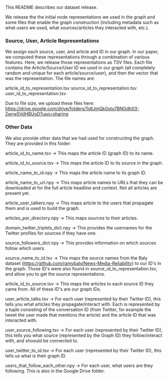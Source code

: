 This README describes our dataset release. 

We release the the initial node representations we used in the graph and some files that enable the graph construction (including metadata such as what users we used, what sources/articles they interacted with, etc.).

### Source, User, Article Representations
We assign each source, user, and article and ID in our graph. In our paper, we computed these representations through a combination of various features. Here, we release those representations as TSV files. Each file contains the Article/Source/User ID we used in our graph (all completely random and unique for each article/source/user), and then the vector that was the representation. The file names are:

article_id_to_representation.tsv
source_id_to_representation.tsv
user_id_to_representation.tsv

Due to file size, we upload these files here:
https://drive.google.com/drive/folders/1idtJmQk0utu7BNGdh03-2wrw5VdHBUoD?usp=sharing


### Other Data

We also provide other data that we had used for constructing the graph. They are provided in this folder:

article_id_to_name.tsv -> This maps the article ID (graph ID) to its name.

article_id_to_source.tsv -> This maps the article ID to its source in the graph.

article_name_to_id.npy -> This maps the article name to its graph ID. 

article_name_to_url.npy -> This maps article names to URLs that they can be downloaded at for the full article headline and context. Not all articles are present yet.

article_user_talkers.npy -> This maps article to the users that propagate them and is used to build the graph.

articles_per_directory.npy -> This maps sources to their articles.

domain_twitter_triplets_dict.npy -> This provides the usernames for the Twitter profiles for sources if they have one.

source_followers_dict.npy -> This provides information on which sources follow which users.

source_name_to_id.tsv -> This maps the source names from the Baly dataset (https://github.com/ramybaly/News-Media-Reliability) to our ID's in the graph. Those ID's were also found in source_id_to_representation.tsv, and allow you to get the source representations.

article_id_to_source.tsv -> This maps the articles to each source ID they came from. All of these ID's are our graph IDs.

user_article_talks.tsv -> For each user (represented by their Twitter ID), this tells you what articles they propagate/interact with. Each is represented by a tuple consisting of the conversation ID (from Twitter, for example the tweet the user made that mentions the article) and the article ID that was interacted with.

user_source_following.tsv -> For each user (represented by their Twitter ID), this tells you what source (represented by the Graph ID) they follow/interact with, and shoould be connected to.

user_twitter_to_id.tsv -> For each user (represented by their Twitter ID), this tells us what is their graph ID.

users_that_follow_each_other.npy -> For each user, what users are they following. This is also in the Google Drive folder.